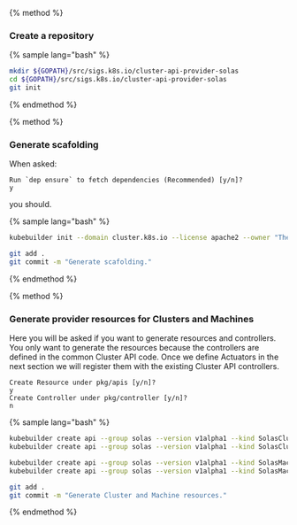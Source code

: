 
{% method %}
### Create a repository

{% sample lang="bash" %}
```bash
mkdir ${GOPATH}/src/sigs.k8s.io/cluster-api-provider-solas
cd ${GOPATH}/src/sigs.k8s.io/cluster-api-provider-solas
git init
```
{% endmethod %}

{% method %}
### Generate scafolding

When asked:

```
Run `dep ensure` to fetch dependencies (Recommended) [y/n]?
y
```

you should.

{% sample lang="bash" %}
```bash
kubebuilder init --domain cluster.k8s.io --license apache2 --owner "The Kubernetes Authors"
```
```bash
git add .
git commit -m "Generate scafolding."
```
{% endmethod %}

{% method %}
### Generate provider resources for Clusters and Machines

Here you will be asked if you want to generate resources and controllers.
You only want to generate the resources because the controllers are defined
in the common Cluster API code. Once we define Actuators in the next section
we will register them with the existing Cluster API controllers.

```
Create Resource under pkg/apis [y/n]?
y
Create Controller under pkg/controller [y/n]?
n
```

{% sample lang="bash" %}
```bash
kubebuilder create api --group solas --version v1alpha1 --kind SolasClusterProviderSpec
kubebuilder create api --group solas --version v1alpha1 --kind SolasClusterProviderStatus
```
```bash
kubebuilder create api --group solas --version v1alpha1 --kind SolasMachineProviderSpec
kubebuilder create api --group solas --version v1alpha1 --kind SolasMachineProviderStatus
```

```bash
git add .
git commit -m "Generate Cluster and Machine resources."
```
{% endmethod %}
